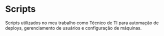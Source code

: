 # Scripts
Scripts utilizados no meu trabalho como Técnico de TI para automação de deploys, gerenciamento de usuários e configuração de máquinas.

